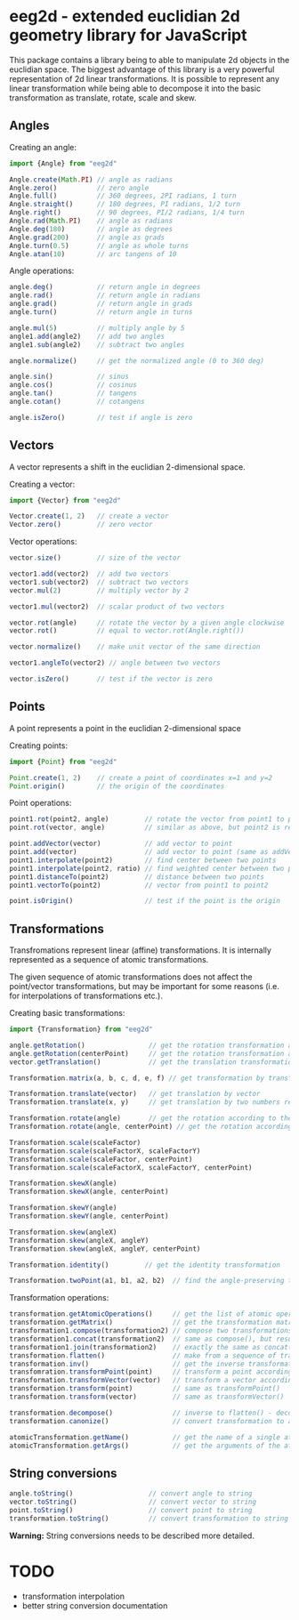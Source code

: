 # eeg2d - extended euclidian 2d geometry library for JavaScript

This package contains a library being to able to manipulate 2d objects in the euclidian space.
The biggest advantage of this library is a very powerful representation of 2d linear transformations. It is possible
to represent any linear transformation while being able to decompose it into the basic transformation as
translate, rotate, scale and skew.

## Angles

Creating an angle:
```js
import {Angle} from "eeg2d"

Angle.create(Math.PI) // angle as radians
Angle.zero()          // zero angle
Angle.full()          // 360 degrees, 2PI radians, 1 turn
Angle.straight()      // 180 degrees, PI radians, 1/2 turn
Angle.right()         // 90 degrees, PI/2 radians, 1/4 turn
Angle.rad(Math.PI)    // angle as radians
Angle.deg(180)        // angle as degrees
Angle.grad(200)       // angle as grads
Angle.turn(0.5)       // angle as whole turns
Angle.atan(10)        // arc tangens of 10
```

Angle operations:
```js
angle.deg()           // return angle in degrees
angle.rad()           // return angle in radians
angle.grad()          // return angle in grads
angle.turn()          // return angle in turns

angle.mul(5)          // multiply angle by 5
angle1.add(angle2)    // add two angles
angle1.sub(angle2)    // subtract two angles

angle.normalize()     // get the normalized angle (0 to 360 deg)

angle.sin()           // sinus
angle.cos()           // cosinus
angle.tan()           // tangens
angle.cotan()         // cotangens

angle.isZero()        // test if angle is zero

```

## Vectors

A vector represents a shift in the euclidian 2-dimensional space.

Creating a vector:
```js
import {Vector} from "eeg2d"

Vector.create(1, 2)   // create a vector
Vector.zero()         // zero vector
```

Vector operations:
```js
vector.size()         // size of the vector

vector1.add(vector2)  // add two vectors
vector1.sub(vector2)  // subtract two vectors
vector.mul(2)         // multiply vector by 2

vector1.mul(vector2)  // scalar product of two vectors

vector.rot(angle)     // rotate the vector by a given angle clockwise
vector.rot()          // equal to vector.rot(Angle.right())

vector.normalize()    // make unit vector of the same direction

vector1.angleTo(vector2) // angle between two vectors

vector.isZero()       // test if the vector is zero

```

## Points

A point represents a point in the euclidian 2-dimensional space

Creating points:
```js
import {Point} from "eeg2d"

Point.create(1, 2)    // create a point of coordinates x=1 and y=2
Point.origin()        // the origin of the coordinates
```

Point operations:
```js
point1.rot(point2, angle)         // rotate the vector from point1 to point2 by the given angle and get the new point as a result
point.rot(vector, angle)          // similar as above, but point2 is replaced by the vector from point1 to point2

point.addVector(vector)           // add vector to point
point.add(vector)                 // add vector to point (same as addVector)
point1.interpolate(point2)        // find center between two points
point1.interpolate(point2, ratio) // find weighted center between two point (ratio=0 means point1, ratio=1 means point2, ratio=0.5 means the exact center)
point1.distanceTo(point2)         // distance between two points
point1.vectorTo(point2)           // vector from point1 to point2

point.isOrigin()                  // test if the point is the origin

```


## Transformations

Transfromations represent linear (affine) transformations. It is internally represented as a sequence of atomic transformations.

The given sequence of atomic transformations does not affect the point/vector transformations, but may be important for some reasons
(i.e. for interpolations of transformations etc.).


Creating basic transformations:
```js
import {Transformation} from "eeg2d"

angle.getRotation()                // get the rotation transformation according the origin
angle.getRotation(centerPoint)     // get the rotation transformation according the center point
vector.getTranslation()            // get the translation transformation

Transformation.matrix(a, b, c, d, e, f) // get transformation by transformation matrix

Transformation.translate(vector)   // get translation by vector
Transformation.translate(x, y)     // get translation by two numbers representing the translation vector

Transformation.rotate(angle)       // get the rotation according to the origin
Transformation.rotate(angle, centerPoint) // get the rotation according to the centerPoint

Transformation.scale(scaleFactor)
Transformation.scale(scaleFactorX, scaleFactorY)
Transformation.scale(scaleFactor, centerPoint)
Transformation.scale(scaleFactorX, scaleFactorY, centerPoint)

Transformation.skewX(angle)
Transformation.skewX(angle, centerPoint)

Transformation.skewY(angle)
Transformation.skewY(angle, centerPoint)

Transformation.skew(angleX)
Transformation.skew(angleX, angleY)
Transformation.skew(angleX, angleY, centerPoint)

Transformation.identity()         // get the identity transformation

Transformation.twoPoint(a1, b1, a2, b2)  // find the angle-preserving transformation transforming a1 to a2 and b1 to b2
```

Transformation operations:
```js
transformation.getAtomicOperations()     // get the list of atomic operations
transformation.getMatrix()               // get the transformation matrix for the transformation
transformation1.compose(transformation2) // compose two transformations (result is a matrix transformation)
transformation1.concat(transformation2)  // same as compose(), but result is the sequence of both operations
transformation1.join(transformation2)    // exactly the same as concat()
transformation.flatten()                 // make from a sequence of transformation one single matrix transformation
transformation.inv()                     // get the inverse transformation
transfomration.transformPoint(point)     // transform a point according to the transformation
transformation.transformVector(vector)   // transform a vector according to the transformation
transformation.transform(point)          // same as transformPoint()
transformation.transform(vector)         // same as transformVector()

transformation.decompose()               // inverse to flatten() - decompose the transformation to multiple atomic transformations
transformation.canonize()                // convert transformation to a canonical form (use canonical transformations only to represent the result)

atomicTransformation.getName()           // get the name of a single atomic transformation (returned by getAtomicOperations)
atomicTransformation.getArgs()           // get the arguments of the atomic transformation

```

## String conversions

```js
angle.toString()                   // convert angle to string
vector.toString()                  // convert vector to string
point.toString()                   // convert point to string
transformation.toString()          // convert transformation to string
```

**Warning:** String conversions needs to be described more detailed.

# TODO

* transformation interpolation
* better string conversion documentation

